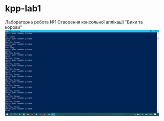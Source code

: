 # kpp-lab1
Лабораторна робота №1
Створення консольної аплікації "Бики та корови"
![Image alt](https://github.com/VitaliyGreen/kpp-lab1/raw/master/Безымянный.png)
